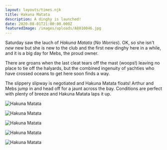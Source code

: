 ```yaml
---
layout: layouts/times.njk
title: Hakuna Matata
description: A dinghy is launched!
date: 2020-08-01T21:00:00.000Z
featuredImage: /images/uploads/A8010046.jpg
---
```


Saturday saw the lauch of *Hakuna Matata* (*No Worries*). OK, so she isn't *new* new but she is new to the club and the first new dinghy here in a while, and it is a big day for Mebs, the proud owner.

There are groans when the last cleat tears off the mast (woops!) leaving no place to tie off the halyards, but the combined ingenuity of yachties who have crossed oceans to get here soon finds a way.

The slippery slipway is negotiated and Hakuna Matata floats! Arthur and Mebs jump in and head off for a jaunt across the bay. Conditions are perfect with plenty of breeze and Hakuna Matata laps it up.

![Hakuna Matata](/images/uploads/A8010101.jpg "Arthur and Mebs set off")

![Hakuna Matata](/images/uploads/A8010161.jpg "Arthur and Mebs in Hakuna Matata")

![Hakuna Matata](/images/uploads/A8010169.jpg "Arthur and Mebs in Hakuna Matata")

![Hakuna Matata](/images/uploads/A8010177.jpg "Arthur and Mebs in Hakuna Matata")

![Hakuna Matata](/images/uploads/A8010193.jpg "Arthur and Mebs in Hakuna Matata")



